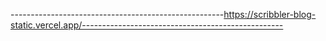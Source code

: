 -----------------------------------------------------https://scribbler-blog-static.vercel.app/--------------------------------------------------
